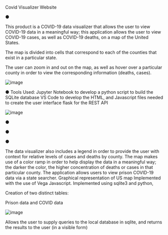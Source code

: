 ﻿<a name="br1"></a> 
Covid Visualizer Website


●

This product is a COVID-19 data visualizer that allows the user to view COVID-19 data in a meaningful way; this application allows the user to view COVID-19 cases, as well as COVID-19 deaths, on a map of the United States.

The map is divided into cells that correspond to each of the counties that exist in a particular state.

The user can zoom in and out on the map, as well as hover over a particular county in order to view the corresponding information (deaths, cases).

![image](https://github.com/marshy9/Covid-Visualizer-Website/assets/55929958/7d4eea04-5049-44f2-a35b-0842fa1576a7)


●
Tools Used:
Jupyter Notebook to develop a python script to build the SQLite database
VS Code to develop the HTML, and Javascript files needed to create the user interface
flask for the REST API

![image](https://github.com/marshy9/Covid-Visualizer-Website/assets/55929958/a8116107-7b56-48aa-859f-173e28569daa)


●

●

●

The data visualizer also includes a legend in order to provide the user with context for relative levels of cases and deaths by county.
The map makes use of a color ramp in order to help display the data in a meaningful way; the darker the color, the higher concentration of deaths or cases in that particular county.
The application allows users to view prison COVID-19 data via a state searcher.
Graphical representation of US map Implemented with the use of Vega Javascript.
Implemented using sqlite3 and python, 

Creation of two distinct tables:

Prison data and COVID data

![image](https://github.com/marshy9/Covid-Visualizer-Website/assets/55929958/3d4289de-deb2-4701-a241-384c7cf7fdef)

Allows the user to supply queries to the local database in sqlite, and returns the results to the user (in a visible form)



